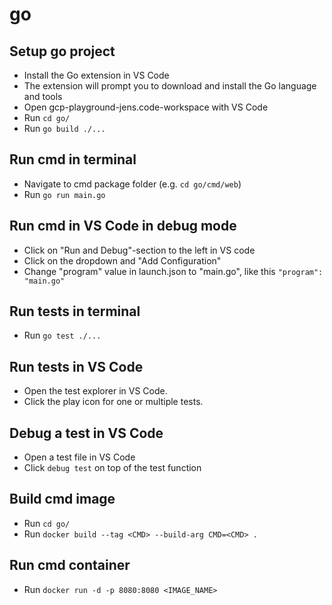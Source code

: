 # go

## Setup go project

- Install the Go extension in VS Code
- The extension will prompt you to download and install the Go language and tools
- Open gcp-playground-jens.code-workspace with VS Code
- Run `cd go/`
- Run `go build ./...`

## Run cmd in terminal

- Navigate to cmd package folder (e.g. `cd go/cmd/web`)
- Run `go run main.go`

## Run cmd in VS Code in debug mode

- Click on "Run and Debug"-section to the left in VS code
- Click on the dropdown and "Add Configuration"
- Change "program" value in launch.json to "main.go", like this `"program": "main.go"`

## Run tests in terminal

- Run `go test ./...`

## Run tests in VS Code

- Open the test explorer in VS Code.
- Click the play icon for one or multiple tests.

## Debug a test in VS Code

- Open a test file in VS Code
- Click `debug test` on top of the test function

## Build cmd image

- Run `cd go/`
- Run `docker build --tag <CMD> --build-arg CMD=<CMD> .`

## Run cmd container

- Run `docker run -d -p 8080:8080 <IMAGE_NAME>`
